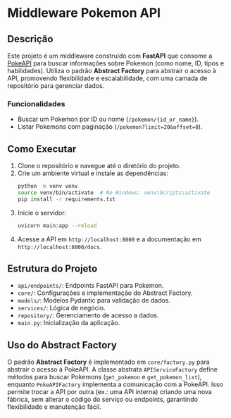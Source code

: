 # Middleware Pokemon API 

## Descrição
Este projeto é um middleware construído com **FastAPI** que consome a [PokeAPI](https://pokeapi.co/) para buscar informações 
sobre Pokemon (como nome, ID, tipos e habilidades). Utiliza o padrão **Abstract Factory** para abstrair o acesso à API, promovendo flexibilidade e escalabilidade, 
com uma camada de repositório para gerenciar dados.

### Funcionalidades
- Buscar um Pokemon por ID ou nome (`/pokemon/{id_or_name}`).
- Listar Pokemons com paginação (`/pokemon?limit=20&offset=0`).

## Como Executar
1. Clone o repositório e navegue até o diretório do projeto.
2. Crie um ambiente virtual e instale as dependências:
   ```bash
   python -m venv venv
   source venv/bin/activate  # No Windows: venv\Scripts\activate
   pip install -r requirements.txt
   ```
3. Inicie o servidor:
   ```bash
   uvicorn main:app --reload
   ```
4. Acesse a API em `http://localhost:8000` e a documentação em `http://localhost:8000/docs`.

## Estrutura do Projeto
- `api/endpoints/`: Endpoints FastAPI para Pokemon.
- `core/`: Configurações e implementação do Abstract Factory.
- `models/`: Modelos Pydantic para validação de dados.
- `services/`: Lógica de negócio.
- `repository/`: Gerenciamento de acesso a dados.
- `main.py`: Inicialização da aplicação.

## Uso do Abstract Factory
O padrão **Abstract Factory** é implementado em `core/factory.py` para abstrair o acesso à PokeAPI. A classe abstrata `APIServiceFactory` define métodos para 
buscar Pokemons (`get_pokemon` e `get_pokemon_list`), enquanto `PokeAPIFactory` implementa a comunicação com a PokeAPI.
Isso permite trocar a API por outra (ex.: uma API interna) criando uma nova fábrica, sem alterar o código do serviço ou endpoints, garantindo flexibilidade e manutenção fácil.

